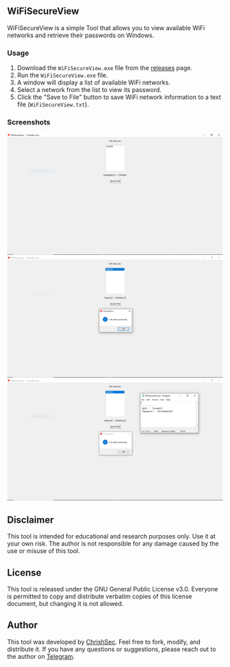 ## WiFiSecureView

WiFiSecureView is a simple Tool that allows you to view available WiFi networks and retrieve their passwords on Windows.

### Usage

1. Download the `WiFiSecureView.exe` file from the [releases](https://github.com/ChrishSec/WiFiSecureView/releases/download/v1.0.0/WiFiSecureView_1.0.0.zip) page.
2. Run the `WiFiSecureView.exe` file.
3. A window will display a list of available WiFi networks.
4. Select a network from the list to view its password.
5. Click the "Save to File" button to save WiFi network information to a text file (`WiFiSecureView.txt`).

### Screenshots

![Screenshot 1](screenshots/screenshot_1.png)
![Screenshot 2](screenshots/screenshot_2.png)
![Screenshot 3](screenshots/screenshot_3.png)

## Disclaimer

This tool is intended for educational and research purposes only. Use it at your own risk. The author is not responsible for any damage caused by the use or misuse of this tool.

## License

This tool is released under the GNU General Public License v3.0. Everyone is permitted to copy and distribute verbatim copies of this license document, but changing it is not allowed.

## Author

This tool was developed by [ChrishSec](https://github.com/ChrishSec). Feel free to fork, modify, and distribute it. If you have any questions or suggestions, please reach out to the author on [Telegram](https://t.me/ChrishSec).
